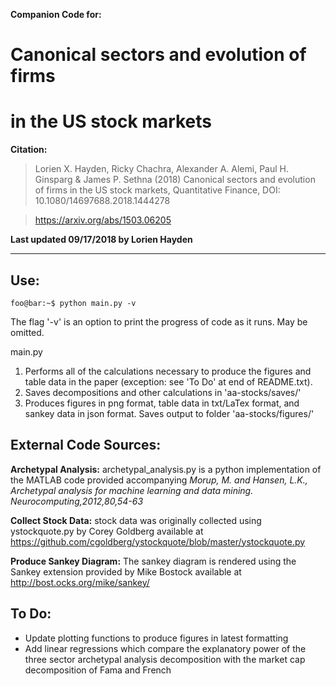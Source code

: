 **Companion Code for:**

# Canonical sectors and evolution of firms 
# in the US stock markets

**Citation:**

> Lorien X. Hayden, Ricky Chachra, Alexander A. Alemi,
> Paul H. Ginsparg & James P. Sethna (2018)
> Canonical sectors and evolution of firms in the US stock markets,
> Quantitative Finance, DOI: 10.1080/14697688.2018.1444278

> https://arxiv.org/abs/1503.06205

**Last updated 09/17/2018 by Lorien Hayden**

*****************************************************

## Use:

```console
foo@bar:~$ python main.py -v
```
The flag '-v' is an option to print the progress of code as it runs. May be omitted.

main.py
1) Performs all of the calculations necessary to produce the figures and table data in the paper (exception: see 'To Do' at end of README.txt).
2) Saves decompositions and other calculations in 'aa-stocks/saves/'
3) Produces figures in png format, table data in txt/LaTex format, and sankey data in json format. Saves output to folder 'aa-stocks/figures/'


## External Code Sources:

**Archetypal Analysis:**
archetypal_analysis.py is a python implementation of the MATLAB code provided accompanying *Morup, M. and Hansen, L.K., Archetypal analysis for machine learning and data mining. Neurocomputing,2012,80,54-63*

**Collect Stock Data:**
stock data was originally collected using ystockquote.py by Corey Goldberg available at https://github.com/cgoldberg/ystockquote/blob/master/ystockquote.py

**Produce Sankey Diagram:**
The sankey diagram is rendered using the Sankey extension provided by Mike Bostock available at http://bost.ocks.org/mike/sankey/


## To Do:

* Update plotting functions to produce figures in latest formatting
* Add linear regressions which compare the explanatory power of the three sector archetypal analysis decomposition with the market cap decomposition of Fama and French
                                                                      
